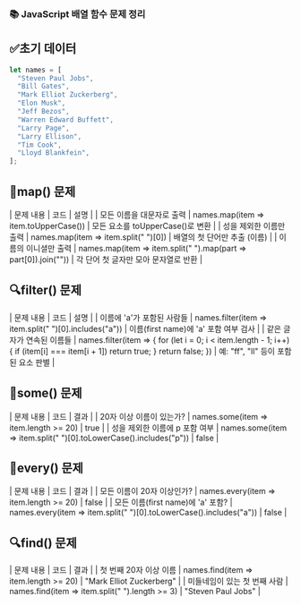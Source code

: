 ### 📚 JavaScript 배열 함수 문제 정리

## ✅초기 데이터

```jsx
let names = [
  "Steven Paul Jobs",
  "Bill Gates",
  "Mark Elliot Zuckerberg",
  "Elon Musk",
  "Jeff Bezos",
  "Warren Edward Buffett",
  "Larry Page",
  "Larry Ellison",
  "Tim Cook",
  "Lloyd Blankfein",
];
```

## 🔁map() 문제

| 문제 내용 | 코드 | 설명 | 
| 모든 이름을 대문자로 출력 | names.map(item => item.toUpperCase()) | 모든 요소를 toUpperCase()로 변환 | 
| 성을 제외한 이름만 출력 | names.map(item => item.split(" ")[0]) | 배열의 첫 단어만 추출 (이름) | 
| 이름의 이니셜만 출력 | names.map(item => item.split(" ").map(part => part[0]).join("")) | 각 단어 첫 글자만 모아 문자열로 반환 | 


## 🔍filter() 문제
| 문제 내용 | 코드 | 설명 | 
| 이름에 'a'가 포함된 사람들 | names.filter(item => item.split(" ")[0].includes("a")) | 이름(first name)에 'a' 포함 여부 검사 | 
| 같은 글자가 연속된 이름들 | names.filter(item => { for (let i = 0; i < item.length - 1; i++) { if (item[i] === item[i + 1]) return true; } return false; }) | 예: "ff", "ll" 등이 포함된 요소 판별 | 


## 🔎some() 문제
| 문제 내용 | 코드 | 결과 | 
| 20자 이상 이름이 있는가? | names.some(item => item.length >= 20) | true | 
| 성을 제외한 이름에 p 포함 여부 | names.some(item => item.split(" ")[0].toLowerCase().includes("p")) | false | 


## 🔐every() 문제
| 문제 내용 | 코드 | 결과 | 
| 모든 이름이 20자 이상인가? | names.every(item => item.length >= 20) | false | 
| 모든 이름(first name)에 'a' 포함? | names.every(item => item.split(" ")[0].toLowerCase().includes("a")) | false | 


## 🔍find() 문제
| 문제 내용 | 코드 | 결과 | 
| 첫 번째 20자 이상 이름 | names.find(item => item.length >= 20) | "Mark Elliot Zuckerberg" | 
| 미들네임이 있는 첫 번째 사람 | names.find(item => item.split(" ").length >= 3) | "Steven Paul Jobs" | 












